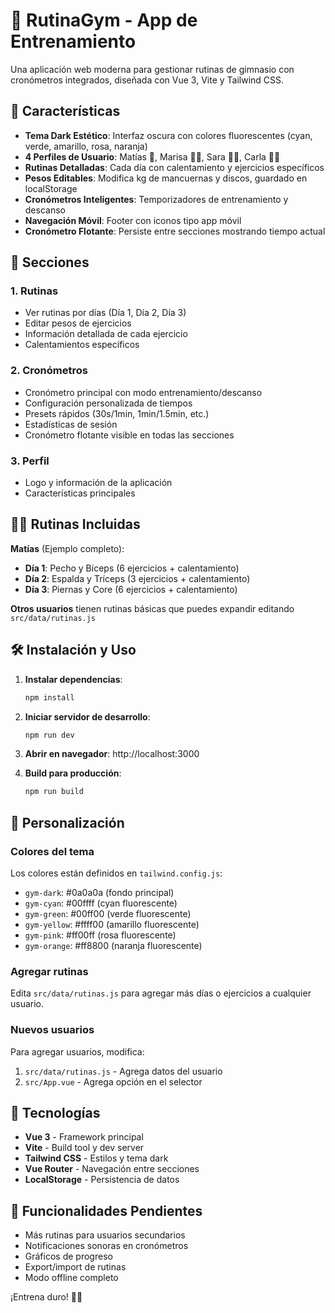 # 💪 RutinaGym - App de Entrenamiento

Una aplicación web moderna para gestionar rutinas de gimnasio con cronómetros integrados, diseñada con Vue 3, Vite y Tailwind CSS.

## 🚀 Características

- **Tema Dark Estético**: Interfaz oscura con colores fluorescentes (cyan, verde, amarillo, rosa, naranja)
- **4 Perfiles de Usuario**: Matías 💪, Marisa 🏋️‍♀️, Sara 🤸‍♀️, Carla 🏃‍♀️
- **Rutinas Detalladas**: Cada día con calentamiento y ejercicios específicos
- **Pesos Editables**: Modifica kg de mancuernas y discos, guardado en localStorage
- **Cronómetros Inteligentes**: Temporizadores de entrenamiento y descanso
- **Navegación Móvil**: Footer con iconos tipo app móvil
- **Cronómetro Flotante**: Persiste entre secciones mostrando tiempo actual

## 📱 Secciones

### 1. Rutinas 
- Ver rutinas por días (Día 1, Día 2, Día 3)
- Editar pesos de ejercicios
- Información detallada de cada ejercicio
- Calentamientos específicos

### 2. Cronómetros
- Cronómetro principal con modo entrenamiento/descanso  
- Configuración personalizada de tiempos
- Presets rápidos (30s/1min, 1min/1.5min, etc.)
- Estadísticas de sesión
- Cronómetro flotante visible en todas las secciones

### 3. Perfil
- Logo y información de la aplicación
- Características principales

## 🏋️‍♂️ Rutinas Incluidas

**Matías** (Ejemplo completo):
- **Día 1**: Pecho y Bíceps (6 ejercicios + calentamiento)
- **Día 2**: Espalda y Tríceps (3 ejercicios + calentamiento) 
- **Día 3**: Piernas y Core (6 ejercicios + calentamiento)

**Otros usuarios** tienen rutinas básicas que puedes expandir editando `src/data/rutinas.js`

## 🛠️ Instalación y Uso

1. **Instalar dependencias**:
   ```bash
   npm install
   ```

2. **Iniciar servidor de desarrollo**:
   ```bash
   npm run dev
   ```

3. **Abrir en navegador**: http://localhost:3000

4. **Build para producción**:
   ```bash
   npm run build
   ```

## 🎨 Personalización

### Colores del tema
Los colores están definidos en `tailwind.config.js`:
- `gym-dark`: #0a0a0a (fondo principal)
- `gym-cyan`: #00ffff (cyan fluorescente)
- `gym-green`: #00ff00 (verde fluorescente)
- `gym-yellow`: #ffff00 (amarillo fluorescente)
- `gym-pink`: #ff00ff (rosa fluorescente)
- `gym-orange`: #ff8800 (naranja fluorescente)

### Agregar rutinas
Edita `src/data/rutinas.js` para agregar más días o ejercicios a cualquier usuario.

### Nuevos usuarios
Para agregar usuarios, modifica:
1. `src/data/rutinas.js` - Agrega datos del usuario
2. `src/App.vue` - Agrega opción en el selector

## 🔧 Tecnologías

- **Vue 3** - Framework principal
- **Vite** - Build tool y dev server
- **Tailwind CSS** - Estilos y tema dark
- **Vue Router** - Navegación entre secciones
- **LocalStorage** - Persistencia de datos

## 📝 Funcionalidades Pendientes

- Más rutinas para usuarios secundarios
- Notificaciones sonoras en cronómetros
- Gráficos de progreso
- Export/import de rutinas
- Modo offline completo

¡Entrena duro! 💪🔥 